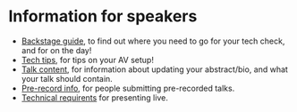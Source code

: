 ---
---

# Information for speakers

* [Backstage guide](/speakers/backstage/), to find out where you need to go for your tech check, and for on the day!
* [Tech tips](/speakers/tips/), for tips on your AV setup!
* [Talk content](/speakers/content/), for information about updating your abstract/bio, and what your talk should contain.
* [Pre-record info](/speakers/pre-record/), for people submitting pre-recorded talks.
* [Technical requirents](/speakers/live-tech-reqs/) for presenting live.
